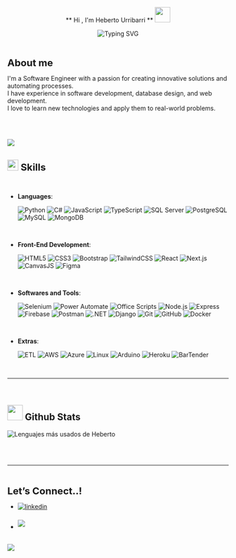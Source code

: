 <p align="center">
  ** Hi , I'm Heberto Urribarri ** <img src="https://media.giphy.com/media/hvRJCLFzcasrR4ia7z/giphy.gif" width="35">
</p>
<!--  -->
<p align="center">
  <img src="https://readme-typing-svg.demolab.com?font=Time+New+Roman&weight=600&pause=100&size=30&color=cyan&center=true&vCenter=true&width=600&lines=Software+development+%3C%2F%3E;Freelance+%F0%9F%91%A8%F0%9F%8F%BB%E2%80%8D%F0%9F%92%BB;Software+Engineer+%3C%2F%3E;Automation+Engineer+%E2%96%B6%EF%B8%8F;Database+design+%F0%9F%92%BE;Web+development+%F0%9F%8C%90" alt="Typing SVG">
</p>
<br>
<p id="-about-me"><picture style="display: none;"><img alt="Night Coding" src=""></picture> <strong style="font-size: 22px;">About me</strong></p>
<p style="display: none;"><picture><img alt="Night Coding" src="" align="right"></picture></p>
<p>
  I'm a Software Engineer with a passion for creating innovative solutions and automating processes. <br/>
  I have experience in software development, database design, and web development. <br/>
  I love to learn new technologies and apply them to real-world problems.
</p>

<p><br><br></p>
<p><img src="https://user-images.githubusercontent.com/73097560/115834477-dbab4500-a447-11eb-908a-139a6edaec5c.gif"><br><br></p>
<p id="-skills"><img src="https://media2.giphy.com/media/QssGEmpkyEOhBCb7e1/giphy.gif?cid=ecf05e47a0n3gi1bfqntqmob8g9aid1oyj2wr3ds3mg700bl&amp;rid=giphy.gif" width="25"><b style="font-size: 22px;"> Skills</b></p>
<br>
<p align="center">
</p><ul>
<li>
<p><strong>Languages</strong>:</p>
<p>
  <img src="https://img.shields.io/badge/Python-14354C?style=for-the-badge&logo=python&logoColor=white" alt="Python">
  <img src="https://img.shields.io/badge/C%23-68217A?style=for-the-badge&logo=c-sharp&logoColor=white" alt="C#">
  <img src="https://img.shields.io/badge/JavaScript-F7DF1E?style=for-the-badge&logo=javascript&logoColor=black" alt="JavaScript">
  <img src="https://img.shields.io/badge/TypeScript-007ACC?style=for-the-badge&logo=typescript&logoColor=white" alt="TypeScript">
  <img src="https://img.shields.io/badge/SQL%20Server-CC2927?style=for-the-badge&logo=microsoft-sql-server&logoColor=white" alt="SQL Server">
  <img src="https://img.shields.io/badge/PostgreSQL-336791?style=for-the-badge&logo=postgresql&logoColor=white" alt="PostgreSQL">
  <img src="https://img.shields.io/badge/MySQL-4479A1?style=for-the-badge&logo=mysql&logoColor=white" alt="MySQL">
  <img src="https://img.shields.io/badge/MongoDB-47A248?style=for-the-badge&logo=mongodb&logoColor=white" alt="MongoDB">
</p>
</li>
</ul>
<br>   
<ul>
<li>
<p><strong>Front-End Development</strong>:</p>
<p>
  <img src="https://img.shields.io/badge/HTML5-E34F26?style=for-the-badge&logo=html5&logoColor=white" alt="HTML5">
  <img src="https://img.shields.io/badge/CSS3-264DE4?style=for-the-badge&logo=css3&logoColor=white" alt="CSS3">
  <img src="https://img.shields.io/badge/Bootstrap-7952B3?style=for-the-badge&logo=bootstrap&logoColor=white" alt="Bootstrap">
  <img src="https://img.shields.io/badge/TailwindCSS-06B6D4?style=for-the-badge&logo=tailwind-css&logoColor=white" alt="TailwindCSS">
  <img src="https://img.shields.io/badge/React-61DAFB?style=for-the-badge&logo=react&logoColor=black" alt="React">
  <img src="https://img.shields.io/badge/Next.js-000000?style=for-the-badge&logo=next.js&logoColor=white" alt="Next.js">
  <img src="https://img.shields.io/badge/CanvasJS-F7DF1E?style=for-the-badge&logo=javascript&logoColor=black" alt="CanvasJS">
  <img src="https://img.shields.io/badge/Figma-F24E1E?style=for-the-badge&logo=figma&logoColor=white" alt="Figma">
</p>
</li>
</ul>
<br>
<ul>
<li>
<p><strong>Softwares and Tools</strong>:</p>
<p>
  <img src="https://img.shields.io/badge/Selenium-43B02A?style=for-the-badge&logo=selenium&logoColor=white" alt="Selenium">
  <img src="https://img.shields.io/badge/Power%20Automate-0066FF?style=for-the-badge&logo=microsoft-power-automate&logoColor=white" alt="Power Automate">
  <img src="https://img.shields.io/badge/Office%20Scripts-0078D4?style=for-the-badge&logo=microsoft-office&logoColor=white" alt="Office Scripts">
  <img src="https://img.shields.io/badge/Node.js-339933?style=for-the-badge&logo=node.js&logoColor=white" alt="Node.js">
  <img src="https://img.shields.io/badge/Express-000000?style=for-the-badge&logo=express&logoColor=white" alt="Express">
  <img src="https://img.shields.io/badge/Firebase-FFCA28?style=for-the-badge&logo=firebase&logoColor=black" alt="Firebase">
  <img src="https://img.shields.io/badge/Postman-FF6C37?style=for-the-badge&logo=postman&logoColor=white" alt="Postman">
  <img src="https://img.shields.io/badge/.NET-512BD4?style=for-the-badge&logo=dotnet&logoColor=white" alt=".NET">
  <img src="https://img.shields.io/badge/Django-092E20?style=for-the-badge&logo=django&logoColor=white" alt="Django">
  <img src="https://img.shields.io/badge/Git-F05032?style=for-the-badge&logo=git&logoColor=white" alt="Git">
  <img src="https://img.shields.io/badge/GitHub-181717?style=for-the-badge&logo=github&logoColor=white" alt="GitHub">
  <img src="https://img.shields.io/badge/Docker-2496ED?style=for-the-badge&logo=docker&logoColor=white" alt="Docker">
</p>
</li>
</ul>
<br>
<ul>
<li>
<p><strong>Extras</strong>:</p>
<p>
  <img src="https://img.shields.io/badge/ETL-4B8BBE?style=for-the-badge&logo=databricks&logoColor=white" alt="ETL">
  <img src="https://img.shields.io/badge/AWS-232F3E?style=for-the-badge&logo=amazon-aws&logoColor=white" alt="AWS">
  <img src="https://img.shields.io/badge/Azure-0078D4?style=for-the-badge&logo=microsoft-azure&logoColor=white" alt="Azure">
  <img src="https://img.shields.io/badge/Linux-000000?style=for-the-badge&logo=linux&logoColor=white" alt="Linux">
  <img src="https://img.shields.io/badge/Arduino-00979D?style=for-the-badge&logo=arduino&logoColor=white" alt="Arduino">
  <img src="https://img.shields.io/badge/Heroku-430098?style=for-the-badge&logo=heroku&logoColor=white" alt="Heroku">
  <img src="https://img.shields.io/badge/BarTender-4B8BBE?style=for-the-badge&logo=platformdotsh&logoColor=white" alt="BarTender">
</p>
</li>
</ul>

<br>
<hr>
<br>

<h2 id="-github-stats"><img src="https://media.giphy.com/media/iY8CRBdQXODJSCERIr/giphy.gif" width="35"><b> Github Stats </b></h2>
<p>
  <img src="https://github-readme-stats.vercel.app/api/top-langs/?username=0trebeh&layout=compact&langs_count=6&theme=dark" alt="Lenguajes más usados de Heberto" />
</p>

</div>
<br>
<br>
<hr>
<br>

<p id="-lets-connect"><b style="font-size: 22px;"> Let’s Connect..!</b></p>

<ul>
<li>
<a href="https://www.linkedin.com/in/heberto-urribarri-2223601a8/" target="_blank">
<img src="https://img.shields.io/badge/linkedin-%2300acee.svg?color=405DE6&amp;style=for-the-badge&amp;logo=linkedin&amp;logoColor=white" alt="linkedin" style="margin-bottom: 5px;">
</a>
</li>
<br>
<li>
<a href="mailto:hebertourribarri2@gmail.com" target="_blank">
<img src="https://img.shields.io/badge/gmail-%23EA4335.svg?style=for-the-badge&amp;logo=gmail&amp;logoColor=white" t="mail" style="margin-bottom: 5px;">
</a>
</li>
</ul>
</div>
<br>
<img src="https://user-images.githubusercontent.com/73097560/115834477-dbab4500-a447-11eb-908a-139a6edaec5c.gif">
<br>
<br>
